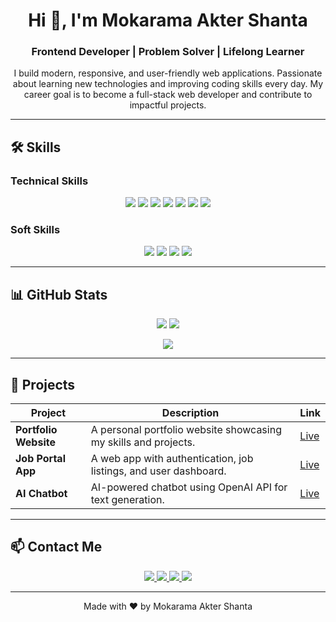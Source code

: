 <!-- <p align="center">
  <img src="YOUR_LOGO_URL" alt="Logo" width="150"/>
</p> -->

<h1 align="center">Hi 👋, I'm Mokarama Akter Shanta</h1>
<h3 align="center">Frontend Developer | Problem Solver | Lifelong Learner</h3>
<p align="center">I build modern, responsive, and user-friendly web applications. Passionate about learning new technologies and improving coding skills every day. My career goal is to become a full-stack web developer and contribute to impactful projects.</p>

---

## 🛠️ Skills

### **Technical Skills**
<p align="center">
  <img src="https://img.shields.io/badge/HTML5-E34F26?style=for-the-badge&logo=html5&logoColor=white"/>
  <img src="https://img.shields.io/badge/CSS3-1572B6?style=for-the-badge&logo=css3&logoColor=white"/>
  <img src="https://img.shields.io/badge/JavaScript-F7DF1E?style=for-the-badge&logo=javascript&logoColor=black"/>
  <img src="https://img.shields.io/badge/React-61DAFB?style=for-the-badge&logo=react&logoColor=black"/>
  <img src="https://img.shields.io/badge/Next.js-000000?style=for-the-badge&logo=next.js&logoColor=white"/>
  <img src="https://img.shields.io/badge/TailwindCSS-38B2AC?style=for-the-badge&logo=tailwind-css&logoColor=white"/>
  <img src="https://img.shields.io/badge/Firebase-FFCA28?style=for-the-badge&logo=firebase&logoColor=black"/>
</p>

### **Soft Skills**
<p align="center">
  <img src="https://img.shields.io/badge/Teamwork-0078D4?style=for-the-badge"/>
  <img src="https://img.shields.io/badge/Leadership-FD7E14?style=for-the-badge"/>
  <img src="https://img.shields.io/badge/Problem_Solving-6610F2?style=for-the-badge"/>
  <img src="https://img.shields.io/badge/Creativity-FF69B4?style=for-the-badge"/>
</p>

---

## 📊 GitHub Stats
<p align="center">
  <img src="https://github-readme-stats.vercel.app/api?username=YOUR_GITHUB_USERNAME&show_icons=true&theme=dark&count_private=true"/>
  <img src="https://github-readme-stats.vercel.app/api/top-langs/?username=YOUR_GITHUB_USERNAME&layout=compact&theme=dark"/>
</p>

<p align="center">
  <img src="https://github-readme-streak-stats.herokuapp.com/?user=YOUR_GITHUB_USERNAME&theme=dark"/>
</p>

---

## 🚀 Projects

| Project | Description | Link |
|---------|-------------|------|
| **Portfolio Website** | A personal portfolio website showcasing my skills and projects. | [Live](#) |
| **Job Portal App** | A web app with authentication, job listings, and user dashboard. | [Live](#) |
| **AI Chatbot** | AI-powered chatbot using OpenAI API for text generation. | [Live](#) |

---

## 📫 Contact Me
<p align="center">
  <a href="mailto:your-email@gmail.com">
    <img src="https://img.shields.io/badge/Email-D14836?style=for-the-badge&logo=gmail&logoColor=white"/>
  </a>
  <a href="https://www.linkedin.com/in/YOUR_LINKEDIN">
    <img src="https://img.shields.io/badge/LinkedIn-0077B5?style=for-the-badge&logo=linkedin&logoColor=white"/>
  </a>
  <a href="https://your-portfolio.com">
    <img src="https://img.shields.io/badge/Portfolio-0A66C2?style=for-the-badge"/>
  </a>
  <a href="https://github.com/YOUR_GITHUB_USERNAME">
    <img src="https://img.shields.io/badge/GitHub-181717?style=for-the-badge&logo=github&logoColor=white"/>
  </a>
</p>

---

<p align="center">Made with ❤️ by Mokarama Akter Shanta</p>
